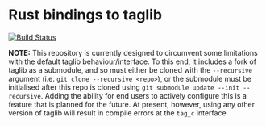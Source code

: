 # Rust bindings to taglib

[![Build Status](https://travis-ci.org/AdamHarries/taglib-rs.svg?branch=master)](https://travis-ci.org/AdamHarries/taglib-rs)

**NOTE:** This repository is currently designed to circumvent some limitations with the default taglib behaviour/interface. To this end, it includes a fork of taglib as a submodule, and so must either be cloned with the `--recursive` argument (i.e. `git clone --recursive <repo>`), or the submodule must be initialised after this repo is cloned using `git submodule update --init --recursive`. Adding the ability for end users to actively configure this is a feature that is planned for the future. At present, however, using any other version of taglib will result in compile errors at the `tag_c` interface.
